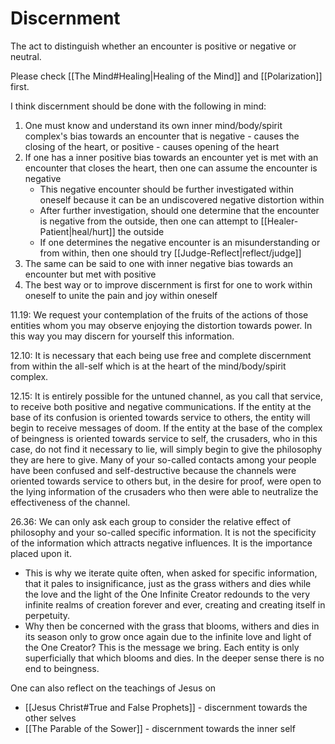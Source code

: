 # Discernment
The act to distinguish whether an encounter is positive or negative or neutral.

Please check [[The Mind#Healing|Healing of the Mind]] and [[Polarization]] first.

I think discernment should be done with the following in mind:
1. One must know and understand its own inner mind/body/spirit complex's bias towards an encounter that is negative - causes the closing of the heart, or positive - causes opening of the heart
2. If one has a inner positive bias towards an encounter yet is met with an encounter that closes the heart, then one can assume the encounter is negative
	- This negative encounter should be further investigated within oneself because it can be an undiscovered negative distortion within
	- After further investigation, should one determine that the encounter is negative from the outside, then one can attempt to [[Healer-Patient|heal/hurt]] the outside
	- If one determines the negative encounter is an misunderstanding or from within, then one should try [[Judge-Reflect|reflect/judge]]
3. The same can be said to one with inner negative bias towards an encounter but met with positive
4. The best way or to improve discernment is first for one to work within oneself to unite the pain and joy within oneself

11.19: We request your contemplation of the fruits of the actions of those entities whom you may observe enjoying the distortion towards power. In this way you may discern for yourself this information.

12.10: It is necessary that each being use free and complete discernment from within the all-self which is at the heart of the mind/body/spirit complex.

12.15: It is entirely possible for the untuned channel, as you call that service, to receive both positive and negative communications. If the entity at the base of its confusion is oriented towards service to others, the entity will begin to receive messages of doom. If the entity at the base of the complex of beingness is oriented towards service to self, the crusaders, who in this case, do not find it necessary to lie, will simply begin to give the philosophy they are here to give. Many of your so-called contacts among your people have been confused and self-destructive because the channels were oriented towards service to others but, in the desire for proof, were open to the lying information of the crusaders who then were able to neutralize the effectiveness of the channel.

26.36: We can only ask each group to consider the relative effect of philosophy and your so-called specific information. It is not the specificity of the information which attracts negative influences. It is the importance placed upon it.
- This is why we iterate quite often, when asked for specific information, that it pales to insignificance, just as the grass withers and dies while the love and the light of the One Infinite Creator redounds to the very infinite realms of creation forever and ever, creating and creating itself in perpetuity.
- Why then be concerned with the grass that blooms, withers and dies in its season only to grow once again due to the infinite love and light of the One Creator? This is the message we bring. Each entity is only superficially that which blooms and dies. In the deeper sense there is no end to beingness.

One can also reflect on the teachings of Jesus on
- [[Jesus Christ#True and False Prophets]] - discernment towards the other selves
- [[The Parable of the Sower]] - discernment towards the inner self